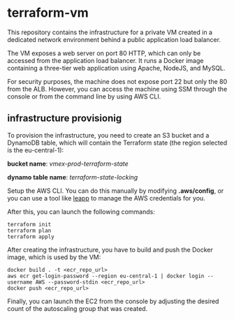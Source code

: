 # terraform-vm
This repository contains the infrastructure for a private VM created in a dedicated network environment behind a public application load balancer.

The VM exposes a web server on port 80 HTTP, which can only be accessed from the application load balancer. It runs a Docker image containing a three-tier web application using Apache, NodeJS, and MySQL.

For security purposes, the machine does not expose port 22 but only the 80 from the ALB. However, you can access the machine using SSM through the console or from the command line by using AWS CLI.

## infrastructure provisionig

To provision the infrastructure, you need to create an S3 bucket and a DynamoDB table, which will contain the Terraform state (the region selected is the eu-central-1):

**bucket name**: *vmex-prod-terraform-state*

**dynamo table name**: *terraform-state-locking*

Setup the AWS CLI. You can do this manually by modifying **.aws/config**, or you can use a tool like [leapp](https://www.leapp.cloud/) to manage the AWS credentials for you.

After this, you can launch the following commands:
```
terraform init
terraform plan
terraform apply
```

After creating the infrastructure, you have to build and push the Docker image, which is used by the VM:
```
docker build . -t <ecr_repo_url>
aws ecr get-login-password --region eu-central-1 | docker login --username AWS --password-stdin <ecr_repo_url>
docker push <ecr_repo_url>
```

Finally, you can launch the EC2 from the console by adjusting the desired count of the autoscaling group that was created.
